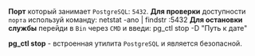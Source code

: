 **Порт** который занимает `PostgreSQL`: `5432`. 
**Для проверки** доступности `порта` используй команду:
netstat -ano | findstr :5432
**Для остановки службы** перейди в `Bin` через `CMD` и введи:
pg_ctl stop -D "Путь к дате"

**pg_ctl stop** - встроенная утилита `PostgreSQL` и является безопасной.